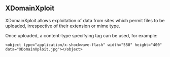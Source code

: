 ## XDomainXploit

XDomainXploit allows exploitation of data from sites which permit files to be uploaded, irrespective of their extension or mime type.

Once uploaded, a content-type specifying <object> tag can be used, for example:

```
<object type="application/x-shockwave-flash" width="550" height="400" data="XDomainXploit.jpg"></object>
```
